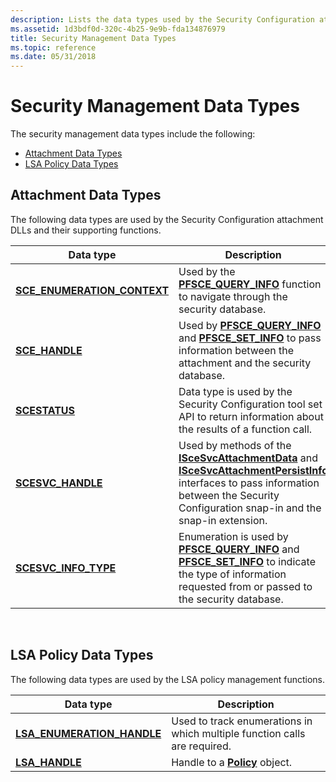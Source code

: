 ```yaml
---
description: Lists the data types used by the Security Configuration attachment DLLs and their supporting functions.
ms.assetid: 1d3bdf0d-320c-4b25-9e9b-fda134876979
title: Security Management Data Types
ms.topic: reference
ms.date: 05/31/2018
---
```


# Security Management Data Types

The security management data types include the following:

-   [Attachment Data Types](#attachment-data-types)
-   [LSA Policy Data Types](#lsa-policy-data-types)

## Attachment Data Types

The following data types are used by the Security Configuration attachment DLLs and their supporting functions.



| Data type                                                    | Description                                                                                                                                                                                                                                                 |
|--------------------------------------------------------------|-------------------------------------------------------------------------------------------------------------------------------------------------------------------------------------------------------------------------------------------------------------|
| [**SCE\_ENUMERATION\_CONTEXT**](sce-enumeration-context.md) | Used by the [**PFSCE\_QUERY\_INFO**](/windows/win32/api/scesvc/nc-scesvc-pfsce_query_info) function to navigate through the security database.                                                                                                                                              |
| [**SCE\_HANDLE**](sce-handle.md)                            | Used by [**PFSCE\_QUERY\_INFO**](/windows/win32/api/scesvc/nc-scesvc-pfsce_query_info) and [**PFSCE\_SET\_INFO**](/windows/win32/api/scesvc/nc-scesvc-pfsce_set_info) to pass information between the attachment and the security database.                                                                                 |
| [**SCESTATUS**](scestatus.md)                               | Data type is used by the Security Configuration tool set API to return information about the results of a function call.                                                                                                                                    |
| [**SCESVC\_HANDLE**](scesvc-handle.md)                      | Used by methods of the [**ISceSvcAttachmentData**](/windows/desktop/api/Scesvc/nn-scesvc-iscesvcattachmentdata) and [**ISceSvcAttachmentPersistInfo**](/windows/desktop/api/Scesvc/nn-scesvc-iscesvcattachmentpersistinfo) interfaces to pass information between the Security Configuration snap-in and the snap-in extension. |
| [**SCESVC\_INFO\_TYPE**](/windows/desktop/api/Scesvc/ne-scesvc-scesvc_info_type)               | Enumeration is used by [**PFSCE\_QUERY\_INFO**](/windows/win32/api/scesvc/nc-scesvc-pfsce_query_info) and [**PFSCE\_SET\_INFO**](/windows/win32/api/scesvc/nc-scesvc-pfsce_set_info) to indicate the type of information requested from or passed to the security database.                                                 |



 

## LSA Policy Data Types

The following data types are used by the LSA policy management functions.



| Data type                                                  | Description                                                               |
|------------------------------------------------------------|---------------------------------------------------------------------------|
| [**LSA\_ENUMERATION\_HANDLE**](lsa-enumeration-handle.md) | Used to track enumerations in which multiple function calls are required. |
| [**LSA\_HANDLE**](lsa-handle.md)                          | Handle to a [**Policy**](policy-object.md) object.                       |



 

 

 
